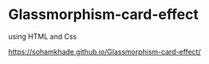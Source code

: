 # Glassmorphism-card-effect

using HTML and Css

https://sohamkhade.github.io/Glassmorphism-card-effect/
